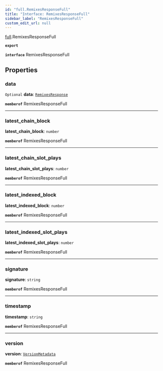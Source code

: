 ```yaml
---
id: "full.RemixesResponseFull"
title: "Interface: RemixesResponseFull"
sidebar_label: "RemixesResponseFull"
custom_edit_url: null
---
```


[full](../namespaces/full.md).RemixesResponseFull

**`export`**

**`interface`** RemixesResponseFull

## Properties

### data

 `Optional` **data**: [`RemixesResponse`](full.RemixesResponse.md)

**`memberof`** RemixesResponseFull

___

### latest\_chain\_block

 **latest\_chain\_block**: `number`

**`memberof`** RemixesResponseFull

___

### latest\_chain\_slot\_plays

 **latest\_chain\_slot\_plays**: `number`

**`memberof`** RemixesResponseFull

___

### latest\_indexed\_block

 **latest\_indexed\_block**: `number`

**`memberof`** RemixesResponseFull

___

### latest\_indexed\_slot\_plays

 **latest\_indexed\_slot\_plays**: `number`

**`memberof`** RemixesResponseFull

___

### signature

 **signature**: `string`

**`memberof`** RemixesResponseFull

___

### timestamp

 **timestamp**: `string`

**`memberof`** RemixesResponseFull

___

### version

 **version**: [`VersionMetadata`](full.VersionMetadata.md)

**`memberof`** RemixesResponseFull
